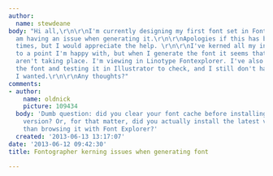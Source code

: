 ```yaml
---
author:
  name: stewdeane
body: "Hi all,\r\n\r\nI'm currently designing my first font set in Fontographer and
  am having an issue when generating it.\r\n\r\nApologies if this has been asked numerous
  times, but I would appreciate the help. \r\n\r\nI've kerned all my individual pairs
  to a point I'm happy with, but when I generate the font it seems that the changes
  aren't taking place. I'm viewing in Linotype Fontexplorer. I've also tried activating
  the font and testing it in Illustrator to check, and I still don't have the kerning
  I wanted.\r\n\r\nAny thoughts?"
comments:
- author:
    name: oldnick
    picture: 109434
  body: 'Dumb question: did you clear your font cache before installing your latest
    version? Or, for that matter, did you actually install the latest version, rather
    than browsing it with Font Explorer?'
  created: '2013-06-13 13:17:07'
date: '2013-06-12 09:42:30'
title: Fontographer kerning issues when generating font

---
```


